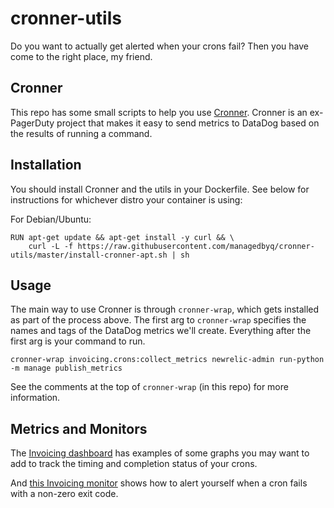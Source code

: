 # cronner-utils

Do you want to actually get alerted when your crons fail? Then you have come to the right place, my friend.

## Cronner

This repo has some small scripts to help you use [Cronner](https://github.com/theckman/cronner). Cronner is an ex-PagerDuty project that makes it easy to send metrics to DataDog based on the results of running a command.

## Installation

You should install Cronner and the utils in your Dockerfile. See below for instructions for whichever distro your container is using:

For Debian/Ubuntu: 

```
RUN apt-get update && apt-get install -y curl && \
    curl -L -f https://raw.githubusercontent.com/managedbyq/cronner-utils/master/install-cronner-apt.sh | sh
```

## Usage

The main way to use Cronner is through `cronner-wrap`, which gets installed as part of the process above. The first arg to `cronner-wrap` specifies the names and tags of the DataDog metrics we'll create. Everything after the first arg is your command to run.

```
cronner-wrap invoicing.crons:collect_metrics newrelic-admin run-python -m manage publish_metrics
```

See the comments at the top of `cronner-wrap` (in this repo) for more information.

## Metrics and Monitors

The [Invoicing dashboard](https://app.datadoghq.com/dash/376060/invoicing?live=true&page=0&is_auto=false&from_ts=1534529032493&to_ts=1534532632493&tile_size=l) has examples of some graphs you may want to add to track the timing and completion status of your crons.

And [this Invoicing monitor](https://app.datadoghq.com/monitors/6013871) shows how to alert yourself when a cron fails with a non-zero exit code.
